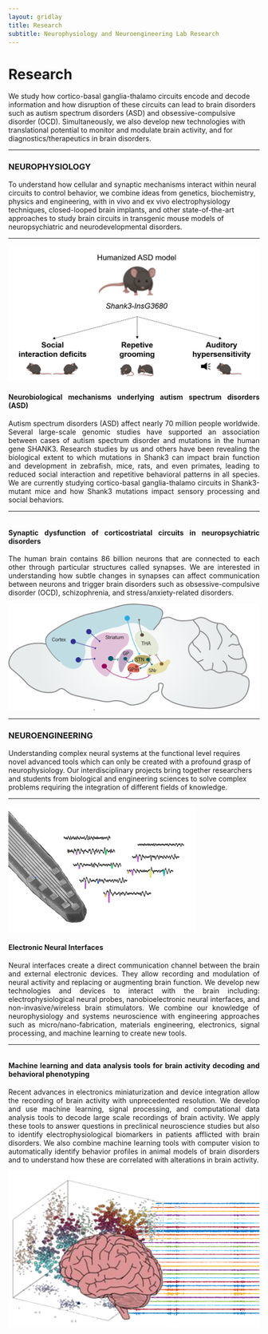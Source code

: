 ```yaml
---
layout: gridlay
title: Research
subtitle: Neurophysiology and Neuroengineering Lab Research
---
```

# **Research**

<!-- The paddingtop and margin-top edits allow anchors to link properly. -->
<div class="container">
      <p>
 		 We study how cortico-basal ganglia-thalamo circuits encode and decode information and how disruption of these circuits can lead to brain disorders such as autism spectrum disorders (ASD) and obsessive-compulsive disorder (OCD).  Simultaneously, we also develop new technologies with translational potential to monitor and modulate brain activity, and for diagnostics/therapeutics in brain disorders.
      </p>
</div>

<hr>

<div id="Alzheimer's Disease" class="col-sm-12">
		<h3>NEUROPHYSIOLOGY</h3>
		<p>
			To understand how cellular and synaptic mechanisms interact within neural circuits to control behavior, we combine ideas from genetics, biochemistry, physics and engineering, with in vivo and ex vivo electrophysiology techniques, closed-looped brain implants, and other state-of-the-art approaches to study brain circuits in transgenic mouse models of neuropsychiatric and neurodevelopmental disorders.
		</p>
</div>
<div id="break" class="col-sm-12">
	<hr>
</div>

<div id = "Pathologic Resilience" class="row" style="padding-top: 60px; margin-top: -60px;">
    <div class="col-sm-4">
    	<img src="/img/research/ImageProjectASD.PNG" alt="Neurobiological mechanisms underlying ASD">
    </div>
    <div class="col-sm-8" style="text-align: justify">
    	<h4>Neurobiological mechanisms underlying autism spectrum disorders (ASD)</h4>
    	<p>
			Autism spectrum disorders (ASD) affect nearly 70 million people worldwide. Several large-scale genomic studies have supported an association between cases of autism spectrum disorder and mutations in the human gene SHANK3. Research studies by us and others have been revealing the biological extent to which mutations in Shank3 can impact brain function and development in zebrafish, mice, rats, and even primates, leading to reduced social interaction and repetitive behavioral patterns in all species. We are currently studying cortico-basal ganglia-thalamo circuits in Shank3-mutant mice and how Shank3 mutations impact sensory processing and social behaviors.	
    	</p>
    </div>
</div>
<hr>
<div id = "Selective Vulnerability" class="row" style="padding-top: 60px; margin-top: -60px;">
    <div class="col-sm-8" style="text-align: justify">
    	<h4>Synaptic dysfunction of corticostriatal circuits in neuropsychiatric disorders</h4>
    	<p>
    		The human brain contains 86 billion neurons that are connected to each other through particular structures called synapses. We are interested in understanding how subtle changes in synapses can affect communication between neurons and trigger brain disorders such as obsessive-compulsive disorder (OCD), schizophrenia, and stress/anxiety-related disorders.
    	</p>
    </div>
    <div class="col-sm-4">
    	<img src="/img/research/ImageProjectSynapses.png" alt="Synaptic dysfunction of corticostriatal circuits">
    </div>
</div>


<hr>

<div id="Parkinson’s Disease" class="col-sm-12">
		<h3>NEUROENGINEERING</h3>
		<p>
			Understanding complex neural systems at the functional level requires novel advanced tools which can only be created with a profound grasp of neurophysiology. Our interdisciplinary projects bring together researchers and students from biological and engineering sciences to solve complex problems requiring the integration of different fields of knowledge. 
		</p>
</div>

<div id="break" class="col-sm-12">
	<hr>
</div>

<div id = "Pathologic Resilience" class="row" style="padding-top: 60px; margin-top: -60px;">
    <div class="col-sm-4">
    	<img src="/img/research/ImageProjectNeuralInterfaces2.png" alt="Electronic Neural Interfaces">
    </div>
    <div class="col-sm-8" style="text-align: justify">
    	<h4>Electronic Neural Interfaces</h4>
    	<p>
			Neural interfaces create a direct communication channel between the brain and external electronic devices. They allow recording and modulation of neural activity and replacing or augmenting brain function. We develop new technologies and devices to interact with the brain including: electrophysiological neural probes, nanobioelectronic neural interfaces, and non-invasive/wireless brain stimulators. We combine our knowledge of neurophysiology and systems neuroscience with engineering approaches such as micro/nano-fabrication, materials engineering, electronics, signal processing, and machine learning to create new tools.
    	</p>
    </div>
</div>

<hr>
<div id = "Selective Vulnerability" class="row" style="padding-top: 60px; margin-top: -60px;">
    <div class="col-sm-8" style="text-align: justify">
    	<h4>Machine learning and data analysis tools for brain activity decoding and behavioral phenotyping</h4>
    	<p>
    		Recent advances in electronics miniaturization and device integration allow the recording of brain activity with unprecedented resolution. We develop and use machine learning, signal processing, and computational data analysis tools to decode large scale recordings of brain activity. We apply these tools to answer questions in preclinical neuroscience studies but also to identify electrophysiological biomarkers in patients afflicted with brain disorders. We also combine machine learning tools with computer vision to automatically identify behavior profiles in animal models of brain disorders and to understand how these are correlated with alterations in brain activity.
    	</p>
    </div>
    <div class="col-sm-4">
    	<img src="/img/research/ImageProjectMachineLearning.png" alt="Machine learning for brain activity">
    </div>
</div>